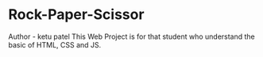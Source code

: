 # Rock-Paper-Scissor
Author - ketu patel 
This Web Project is for that student who understand the basic of HTML, CSS and JS. 

